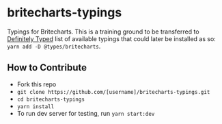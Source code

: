 # britecharts-typings
Typings for Britecharts. This is a training ground to be transferred to [Definitely Typed](https://github.com/DefinitelyTyped/DefinitelyTyped) list of available typings that could later be installed as so: `yarn add -D @types/britecharts`.

## How to Contribute

- Fork this repo
- `git clone https://github.com/[username]/britecharts-typings.git`
- `cd britecharts-typings`
- `yarn install`
- To run dev server for testing, run `yarn start:dev`
